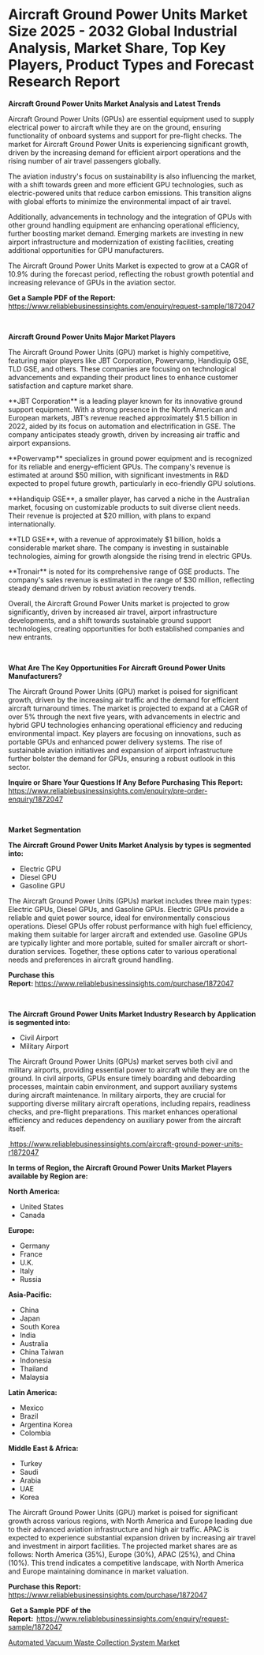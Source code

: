 <p><h1>Aircraft Ground Power Units Market Size 2025 - 2032 Global Industrial Analysis, Market Share, Top Key Players, Product Types and Forecast Research Report</h1></p><p><strong>Aircraft Ground Power Units Market Analysis and Latest Trends</strong></p>
<p><p>Aircraft Ground Power Units (GPUs) are essential equipment used to supply electrical power to aircraft while they are on the ground, ensuring functionality of onboard systems and support for pre-flight checks. The market for Aircraft Ground Power Units is experiencing significant growth, driven by the increasing demand for efficient airport operations and the rising number of air travel passengers globally. </p><p>The aviation industry's focus on sustainability is also influencing the market, with a shift towards green and more efficient GPU technologies, such as electric-powered units that reduce carbon emissions. This transition aligns with global efforts to minimize the environmental impact of air travel. </p><p>Additionally, advancements in technology and the integration of GPUs with other ground handling equipment are enhancing operational efficiency, further boosting market demand. Emerging markets are investing in new airport infrastructure and modernization of existing facilities, creating additional opportunities for GPU manufacturers. </p><p>The Aircraft Ground Power Units Market is expected to grow at a CAGR of 10.9% during the forecast period, reflecting the robust growth potential and increasing relevance of GPUs in the aviation sector.</p></p>
<p><strong>Get a Sample PDF of the Report:&nbsp;</strong> <a href="https://www.reliablebusinessinsights.com/enquiry/request-sample/1872047?utm_campaign=2286&utm_medium=2&utm_source=Github&utm_content=ia&utm_term=16022025&utm_id=aircraft-ground-power-units">https://www.reliablebusinessinsights.com/enquiry/request-sample/1872047</a></p>
<p>&nbsp;</p>
<p><strong>Aircraft Ground Power Units Major Market Players</strong></p>
<p><p>The Aircraft Ground Power Units (GPU) market is highly competitive, featuring major players like JBT Corporation, Powervamp, Handiquip GSE, TLD GSE, and others. These companies are focusing on technological advancements and expanding their product lines to enhance customer satisfaction and capture market share. </p><p>**JBT Corporation** is a leading player known for its innovative ground support equipment. With a strong presence in the North American and European markets, JBT’s revenue reached approximately $1.5 billion in 2022, aided by its focus on automation and electrification in GSE. The company anticipates steady growth, driven by increasing air traffic and airport expansions.</p><p>**Powervamp** specializes in ground power equipment and is recognized for its reliable and energy-efficient GPUs. The company's revenue is estimated at around $50 million, with significant investments in R&D expected to propel future growth, particularly in eco-friendly GPU solutions.</p><p>**Handiquip GSE**, a smaller player, has carved a niche in the Australian market, focusing on customizable products to suit diverse client needs. Their revenue is projected at $20 million, with plans to expand internationally.</p><p>**TLD GSE**, with a revenue of approximately $1 billion, holds a considerable market share. The company is investing in sustainable technologies, aiming for growth alongside the rising trend in electric GPUs.</p><p>**Tronair** is noted for its comprehensive range of GSE products. The company's sales revenue is estimated in the range of $30 million, reflecting steady demand driven by robust aviation recovery trends.</p><p>Overall, the Aircraft Ground Power Units market is projected to grow significantly, driven by increased air travel, airport infrastructure developments, and a shift towards sustainable ground support technologies, creating opportunities for both established companies and new entrants.</p></p>
<p>&nbsp;</p>
<p><strong>What Are The Key Opportunities For Aircraft Ground Power Units Manufacturers?</strong></p>
<p><p>The Aircraft Ground Power Units (GPU) market is poised for significant growth, driven by the increasing air traffic and the demand for efficient aircraft turnaround times. The market is projected to expand at a CAGR of over 5% through the next five years, with advancements in electric and hybrid GPU technologies enhancing operational efficiency and reducing environmental impact. Key players are focusing on innovations, such as portable GPUs and enhanced power delivery systems. The rise of sustainable aviation initiatives and expansion of airport infrastructure further bolster the demand for GPUs, ensuring a robust outlook in this sector.</p></p>
<p><strong>Inquire or Share Your Questions If Any Before Purchasing This Report:</strong> <a href="https://www.reliablebusinessinsights.com/enquiry/pre-order-enquiry/1872047?utm_campaign=2286&utm_medium=2&utm_source=Github&utm_content=ia&utm_term=16022025&utm_id=aircraft-ground-power-units">https://www.reliablebusinessinsights.com/enquiry/pre-order-enquiry/1872047</a></p>
<p>&nbsp;</p>
<p><strong>Market Segmentation</strong></p>
<p><strong>The Aircraft Ground Power Units Market Analysis by types is segmented into:</strong></p>
<p><ul><li>Electric GPU</li><li>Diesel GPU</li><li>Gasoline GPU</li></ul></p>
<p><p>The Aircraft Ground Power Units (GPUs) market includes three main types: Electric GPUs, Diesel GPUs, and Gasoline GPUs. Electric GPUs provide a reliable and quiet power source, ideal for environmentally conscious operations. Diesel GPUs offer robust performance with high fuel efficiency, making them suitable for larger aircraft and extended use. Gasoline GPUs are typically lighter and more portable, suited for smaller aircraft or short-duration services. Together, these options cater to various operational needs and preferences in aircraft ground handling.</p></p>
<p><strong>Purchase this Report:&nbsp;</strong><a href="https://www.reliablebusinessinsights.com/purchase/1872047?utm_campaign=2286&utm_medium=2&utm_source=Github&utm_content=ia&utm_term=16022025&utm_id=aircraft-ground-power-units">https://www.reliablebusinessinsights.com/purchase/1872047</a></p>
<p>&nbsp;</p>
<p><strong>The Aircraft Ground Power Units Market Industry Research by Application is segmented into:</strong></p>
<p><ul><li>Civil Airport</li><li>Military Airport</li></ul></p>
<p><p>The Aircraft Ground Power Units (GPUs) market serves both civil and military airports, providing essential power to aircraft while they are on the ground. In civil airports, GPUs ensure timely boarding and deboarding processes, maintain cabin environment, and support auxiliary systems during aircraft maintenance. In military airports, they are crucial for supporting diverse military aircraft operations, including repairs, readiness checks, and pre-flight preparations. This market enhances operational efficiency and reduces dependency on auxiliary power from the aircraft itself.</p></p>
<p><a href="https://www.reliablebusinessinsights.com/aircraft-ground-power-units-r1872047?utm_campaign=2286&utm_medium=2&utm_source=Github&utm_content=ia&utm_term=16022025&utm_id=aircraft-ground-power-units">&nbsp;https://www.reliablebusinessinsights.com/aircraft-ground-power-units-r1872047</a></p>
<p><strong>In terms of Region, the Aircraft Ground Power Units Market Players available by Region are:</strong></p>
<p>
    <p> <strong> North America: </strong>
        <ul>
            <li>United States</li>
            <li>Canada</li>
        </ul>
        </p> 
    <p> <strong> Europe: </strong>
        <ul>
            <li>Germany</li>
            <li>France</li>
            <li>U.K.</li>
            <li>Italy</li>
            <li>Russia</li>
        </ul>
        </p> 
    <p> <strong> Asia-Pacific: </strong>
        <ul>
            <li>China</li>
            <li>Japan</li>
            <li>South Korea</li>
            <li>India</li>
            <li>Australia</li>
            <li>China Taiwan</li>
            <li>Indonesia</li>
            <li>Thailand</li>
            <li>Malaysia</li>
        </ul>
        </p> 
    <p> <strong> Latin America: </strong>
        <ul>
            <li>Mexico</li>
            <li>Brazil</li>
            <li>Argentina Korea</li>
            <li>Colombia</li>
        </ul>
        </p> 
    <p> <strong> Middle East & Africa: </strong>
        <ul>
            <li>Turkey</li>
            <li>Saudi</li>
            <li>Arabia</li>
            <li>UAE</li>
            <li>Korea</li>
        </ul>
    </p>
    </p>
<p><p>The Aircraft Ground Power Units (GPU) market is poised for significant growth across various regions, with North America and Europe leading due to their advanced aviation infrastructure and high air traffic. APAC is expected to experience substantial expansion driven by increasing air travel and investment in airport facilities. The projected market shares are as follows: North America (35%), Europe (30%), APAC (25%), and China (10%). This trend indicates a competitive landscape, with North America and Europe maintaining dominance in market valuation.</p></p>
<p><strong>Purchase this Report: </strong><a href="https://www.reliablebusinessinsights.com/purchase/1872047?utm_campaign=2286&utm_medium=2&utm_source=Github&utm_content=ia&utm_term=16022025&utm_id=aircraft-ground-power-units">https://www.reliablebusinessinsights.com/purchase/1872047</a></p>
<p>&nbsp;<strong>Get a Sample PDF of the Report:&nbsp;&nbsp;</strong><a href="https://www.reliablebusinessinsights.com/enquiry/request-sample/1872047?utm_campaign=2286&utm_medium=2&utm_source=Github&utm_content=ia&utm_term=16022025&utm_id=aircraft-ground-power-units">https://www.reliablebusinessinsights.com/enquiry/request-sample/1872047</a></p>
<p><strong></strong></p>
<p><p><a href="https://github.com/triattwood9919/Market-Research-Report-List-1/blob/main/automated-vacuum-waste-collection-system-market.md?utm_campaign=2286&utm_medium=2&utm_source=Github&utm_content=ia&utm_term=16022025&utm_id=aircraft-ground-power-units">Automated Vacuum Waste Collection System Market</a></p></p>